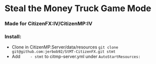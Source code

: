 # Steal the Money Truck Game Mode
### Made for CitizenFX:IV/CitizenMP:IV

### Install:
* Clone in CitizenMP.Server/data/resources `git clone git@github.com:jerbob92/StMT-CitizenFX.git stmt`
* Add `    - stmt` to citmp-server.yml under `AutoStartResources:`
